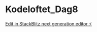 # Kodeloftet_Dag8

[Edit in StackBlitz next generation editor ⚡️](https://stackblitz.com/~/github.com/sharmababita/Kodeloftet_Dag8)